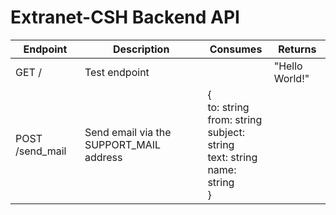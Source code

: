 # Extranet-CSH Backend API

| Endpoint        | Description                             | Consumes                                                                                      | Returns        |
|-----------------|-----------------------------------------|-----------------------------------------------------------------------------------------------|----------------|
| GET /           | Test endpoint                           |                                                                                               | "Hello World!" |
| POST /send_mail | Send email via the SUPPORT_MAIL address | {<br/>to: string<br/>from: string<br/>subject: string<br/>text: string<br/>name: string<br/>} |                | 